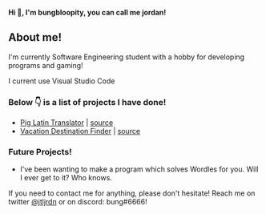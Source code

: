 **Hi 👋, I'm bungbloopity, you can call me jordan!**

## About me!

I'm currently Software Engineering student with a hobby for developing programs and gaming!

I current use Visual Studio Code

### Below 👇 is a list of projects I have done!

- [Pig Latin Translator](https://bungbloopity.github.io/pig-latin-translator/) | [source](https://github.com/bungbloopity/pig-latin-translator)
- [Vacation Destination Finder](https://bungbloopity.github.io/Vacation-Destination/) | [source](https://github.com/bungbloopity/Vacation-Destination)

### Future Projects!

- I've been wanting to make a program which solves Wordles for you. Will I ever get to it? Who knows.

If you need to contact me for anything, please don't hesitate! 
Reach me on twitter [@jtljrdn](https://twitter.com/jtljrdn) or on discord: bung#6666! 
